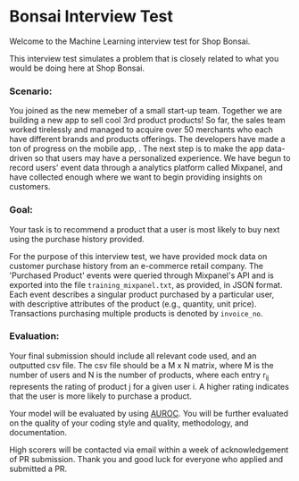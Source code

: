 # Bonsai Interview Test

Welcome to the Machine Learning interview test for Shop Bonsai.

This interview test simulates a problem that is closely related to what you would be doing here at Shop Bonsai. 

### Scenario:

You joined as the new memeber of a small start-up team. Together we are building a new app to sell cool 3rd product 
products! So far, the sales team worked tirelessly and managed to acquire over 50 merchants who each have different 
brands and products offerings. The developers have made a ton of progress on the mobile app, . The next step is to 
make the app data-driven so that users may have a personalized experience. We have begun to record users' event data 
through a analytics platform called Mixpanel, and have collected enough where we want to begin providing insights on 
customers.

### Goal:
Your task is to recommend a product that a user is most likely to buy next using the purchase history provided.

For the purpose of this interview test, we have provided mock data on customer purchase history from an e-commerce 
retail company. The 'Purchased Product' events were queried through Mixpanel's API and is exported into the file 
`training_mixpanel.txt`, as provided, in JSON format. Each event describes a singular product purchased by a 
particular user, with  descriptive attributes of the product (e.g., quantity, unit price). Transactions purchasing 
multiple products is denoted by `invoice_no`.


### Evaluation:
Your final submission should include all relevant code used, and an outputted csv file. The csv file should be a 
M x N matrix, where M is the number of users and N is the number of products, where each entry r<sub>ij</sub> 
represents the rating of product j for a given user i. A higher rating indicates that the user is more likely to 
purchase a product.

Your model will be evaluated by using [AUROC](https://en.wikipedia.org/wiki/Receiver_operating_characteristic). You 
will be further evaluated on the quality of your coding style and quality, methodology, and documentation.

High scorers will be contacted via email within a week of acknowledgement of PR submission.
Thank you and good luck for everyone who applied and submitted a PR.